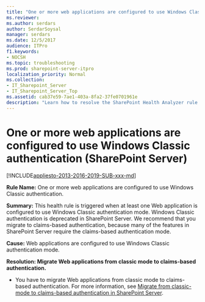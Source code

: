 ```yaml
---
title: "One or more web applications are configured to use Windows Classic authentication (SharePoint Server)"
ms.reviewer: 
ms.author: serdars
author: SerdarSoysal
manager: serdars
ms.date: 12/5/2017
audience: ITPro
f1.keywords:
- NOCSH
ms.topic: troubleshooting
ms.prod: sharepoint-server-itpro
localization_priority: Normal
ms.collection:
- IT_Sharepoint_Server
- IT_Sharepoint_Server_Top
ms.assetid: cab37e59-7ae1-403a-8fa2-37fe0701961e
description: "Learn how to resolve the SharePoint Health Analyzer rule: One or more web applications are configured to use Windows Classic authentication, for SharePoint Server."
---
```


# One or more web applications are configured to use Windows Classic authentication (SharePoint Server)

[!INCLUDE[appliesto-2013-2016-2019-SUB-xxx-md](../includes/appliesto-2013-2016-2019-SUB-xxx-md.md)]
  
 **Rule Name:** One or more web applications are configured to use Windows Classic authentication. 
  
 **Summary:** This health rule is triggered when at least one Web application is configured to use Windows Classic authentication mode. Windows Classic authentication is deprecated in SharePoint Server. We recommend that you migrate to claims-based authentication, because many of the features in SharePoint Server require the claims-based authentication mode. 
  
 **Cause:** Web applications are configured to use Windows Classic authentication mode. 
  
 **Resolution: Migrate Web applications from classic mode to claims-based authentication.**
  
- You have to migrate Web applications from classic mode to claims-based authentication. For more information, see [Migrate from classic-mode to claims-based authentication in SharePoint Server](/previous-versions/office/sharepoint-server-2010/gg251985(v=office.14)).
    

